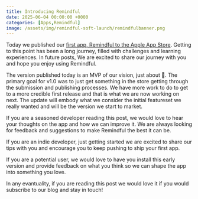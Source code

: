 ```yaml
---
title: Introducing Remindful
date: 2025-06-04 00:00:00 +0000
categories: [Apps,Remindful]
image: /assets/img/remindful-soft-launch/remindfulbanner.png
---
```

Today we published our [first app, Remindful to the Apple App Store](https://apps.apple.com/us/app/remindful-watch-faces-widget/id6743262426).  Getting to this point has been a long journey, filled with challenges and learning experiences. In future posts, We are excited to share our journey with you and hope you enjoy using Remindful.

The version published today is an MVP of our vision, just about 🙂.  The primary goal for v1.0 was to just get something in the store getting through the submission and publishing processes.  We have more work to do to get to a more credible first release and that is what we are now working on next.  The update will embody what we consider the initial featureset we really wanted and will be the version we start to market.

If you are a seasoned developer reading this post, we would love to hear your thoughts on the app and how we can improve it.  We are always looking for feedback and suggestions to make Remindful the best it can be.

If you are an indie developer, just getting started we are excited to share our tips with you and encourage you to keep pushing to ship your first app.

If you are a potential user, we would love to have you install this early version and provide feedback on what you think so we can shape the app into something you love.

In any evantuality, if you are reading this post we would love it if you would subscribe to our blog and stay in touch!
